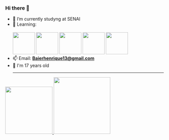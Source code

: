 ### Hi there 👋
- 🔭 I’m currently studyng at SENAI
- 🌱 Learning:
  <br><br>
  <img style="width: 70px" src="https://cdn.jsdelivr.net/gh/devicons/devicon/icons/css3/css3-original-wordmark.svg"/> <img style="width: 70px" src="https://cdn.jsdelivr.net/gh/devicons/devicon/icons/html5/html5-original-wordmark.svg"/> <img style="width: 70px"  src="https://cdn.jsdelivr.net/gh/devicons/devicon/icons/javascript/javascript-original.svg"/> <img style="width: 70px" src="https://cdn.jsdelivr.net/gh/devicons/devicon/icons/python/python-original.svg"/>  <img style="width: 70px" src="https://cdn.jsdelivr.net/gh/devicons/devicon@latest/icons/trêsdsmax/trêsdsmax-original.svg" />
- 📫 Email: **Baierhenrique13@gmail.com**
- 👨 I'm 17 years old
  <hr>
  <div>
<a href="https://github.com/ArthurR17">
<img loading="lazy" height="150em" src="https://github-readme-stats.vercel.app/api/top-langs/?username=BaierRP017&layout=compact&langs_count=4&theme=dracula"/>
<img loading="lazy" height="180em" src="https://github-readme-stats.vercel.app/api?username=BaierRP017&show_icons=true&theme=dracula&include_all_commits=true&count_private=true"/>
</div>
